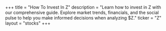 +++
title = "How To Invest In Z"
description = "Learn how to invest in Z with our comprehensive guide. Explore market trends, financials, and the social pulse to help you make informed decisions when analyzing $Z."
ticker = "Z"
layout = "stocks"
+++

